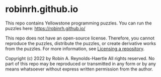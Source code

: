 # robinrh.github.io

This repo contains Yellowstone programming puzzles. You can run the puzzles here: https://robinrh.github.io/

This repo does not have an open-source license. Therefore, you cannot reproduce the puzzles, distribute the puzzles, or create derivative works from the puzzles. For more information, see [Licensing a repository](https://docs.github.com/en/repositories/managing-your-repositorys-settings-and-features/customizing-your-repository/licensing-a-repository).

Copyright (c) 2022 by Robin A. Reynolds-Haertle All rights reserved. No part of this repo may be reproduced or transmitted in any form or by any means whatsoever without express written permission from the author.
